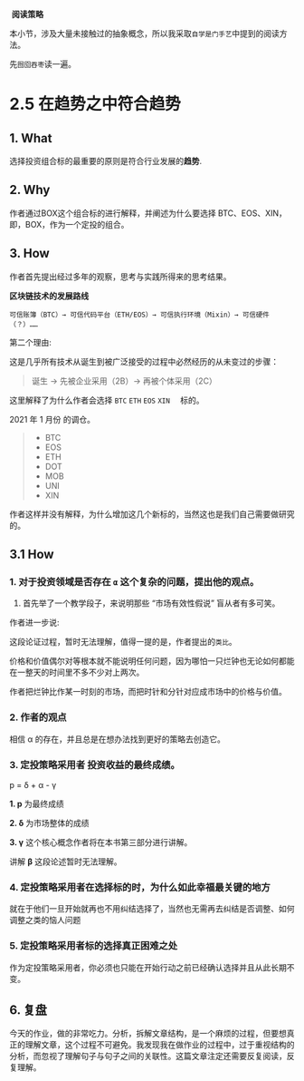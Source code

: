 ​                                                            **阅读策略**

本小节，涉及大量未接触过的抽象概念，所以我采取`自学是门手艺`中提到的阅读方法。

先`囫囵吞枣`读一遍。

# 2.5 在趋势之中符合趋势

## 1. What

 选择投资组合标的最重要的原则是符合行业发展的**趋势**.

##  2. Why

作者通过BOX这个组合标的进行解释，并阐述为什么要选择 BTC、EOS、XIN，即，BOX，作为一个定投的组合。



## 3. How

作者首先提出经过多年的观察，思考与实践所得来的思考结果。

**区块链技术的发展路线**

`可信账簿（BTC）→ 可信代码平台（ETH/EOS）→ 可信执行环境（Mixin）→ 可信硬件（？）……`



第二个理由:

这是几乎所有技术从诞生到被广泛接受的过程中必然经历的从未变过的步骤：

>   诞生 → 先被企业采用（2B）→ 再被个体采用（2C）





这里解释了为什么作者会选择 `BTC` `ETH` `EOS` `XIN  ` 标的。



2021 年 1 月份 的调仓。

>   -   BTC
>   -   EOS
>   -   ETH
>   -   DOT
>   -   MOB
>   -   UNI
>   -   XIN



作者这样并没有解释，为什么增加这几个新标的，当然这也是我们自己需要做研究的。



## 3.1 How

### 1. 对于投资领域是否存在 `α` 这个复杂的问题，提出他的观点。

1.  首先举了一个教学段子，来说明那些 “市场有效性假说” 盲从者有多可笑。

作者进一步说:

这段论证过程，暂时无法理解，值得一提的是，作者提出的`类比`。

价格和价值偶尔对等根本就不能说明任何问题，因为哪怕一只烂钟也无论如何都能在一整天的时间里不多不少对上两次。

作者把烂钟比作某一时刻的市场，而把时针和分针对应成市场中的价格与价值。





### 2. 作者的观点

相信 α 的存在，并且总是在想办法找到更好的策略去创造它。



### 3. 定投策略采用者 投资收益的最终成绩。

p = δ + α - γ

**1. p** 为最终成绩

**2. δ** 为市场整体的成绩

**3. γ** 这个核心概念作者将在本书第三部分进行讲解。

讲解 **β** 这段论述暂时无法理解。



### 4. 定投策略采用者在选择标的时，为什么如此幸福最关键的地方

就在于他们一旦开始就再也不用纠结选择了，当然也无需再去纠结是否调整、如何调整之类的恼人问题





### 5. 定投策略采用者标的选择真正困难之处

作为定投策略采用者，你必须也只能在开始行动之前已经确认选择并且从此长期不变。







## 6. 复盘

今天的作业，做的非常吃力。分析，拆解文章结构，是一个麻烦的过程，但要想真正的理解文章，这个过程不可避免。我发现我在做作业的过程中，过于重视结构的分析，而忽视了理解句子与句子之间的关联性。这篇文章注定还需要反复阅读，反复理解。